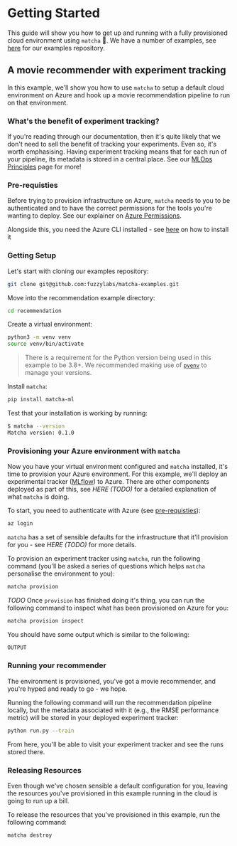 # Getting Started

This guide will show you how to get up and running with a fully provisioned cloud environment using `matcha` :tea:. We have a number of examples, see [here](https://github.com/fuzzylabs/matcha-examples) for our examples repository.

## A movie recommender with experiment tracking

In this example, we'll show you how to use `matcha` to setup a default cloud environment on Azure and hook up a movie recommendation pipeline to run on that environment.

### What's the benefit of experiment tracking?

If you're reading through our documentation, then it's quite likely that we don't need to sell the benefit of tracking your experiments. Even so, it's worth emphasising. Having experiment tracking means that for each run of your pipeline, its metadata is stored in a central place. See our [MLOps Principles](mlops_principles.md) page for more!

### Pre-requisties

Before trying to provision infrastructure on Azure, `matcha` needs to you to be authenticated and to have the correct permissions for the tools you're wanting to deploy. See our explainer on [Azure Permissions](azure_permissions.md).

Alongside this, you need the Azure CLI installed - see [here](https://learn.microsoft.com/en-us/cli/azure/install-azure-cli) on how to install it

### Getting Setup

Let's start with cloning our examples repository:

```bash
git clone git@github.com:fuzzylabs/matcha-examples.git
```

Move into the recommendation example directory:

```bash
cd recommendation
```

Create a virtual environment:

```bash
python3 -m venv venv
source venv/bin/activate
```

> There is a requirement for the Python version being used in this example to be 3.8+. We recommended making use of [`pyenv`](https://github.com/pyenv/pyenv) to manage your versions.

Install `matcha`:

```bash
pip install matcha-ml
```

Test that your installation is working by running:

```bash
$ matcha --version
Matcha version: 0.1.0
```

### Provisioning your Azure environment with `matcha`

Now you have your virtual environment configured and `matcha` installed, it's time to provision your Azure environment. For this example, we'll deploy an experimental tracker ([MLflow](https://mlflow.org/)) to Azure. There are other components deployed as part of this, see *HERE (TODO)* for a detailed explanation of what `matcha` is doing.

To start, you need to authenticate with Azure (see [pre-requisties](#pre-requisties)):

```bash
az login
```

`matcha` has a set of sensible defaults for the infrastructure that it'll provision for you - see *HERE (TODO)* for more details.

To provision an experiment tracker using `matcha`, run the following command (you'll be asked a series of questions which helps `matcha` personalise the environment to you):

```bash
matcha provision
```

*TODO* Once `provision` has finished doing it's thing, you can run the following command to inspect what has been provisioned on Azure for you:

```bash
matcha provision inspect
```

You should have some output which is similar to the following:

```bash
OUTPUT
```

### Running your recommender

The environment is provisioned, you've got a movie recommender, and you're hyped and ready to go - we hope.

Running the following command will run the recommendation pipeline locally, but the metadata associated with it (e.g., the RMSE performance metric) will be stored in your deployed experiment tracker:

```bash
python run.py --train
```

From here, you'll be able to visit your experiment tracker and see the runs stored there.

### Releasing Resources

Even though we've chosen sensible a default configuration for you, leaving the resources you've provisioned in this example running in the cloud is going to run up a bill.

To release the resources that you've provisioned in this example, run the following command:

```bash
matcha destroy
```
